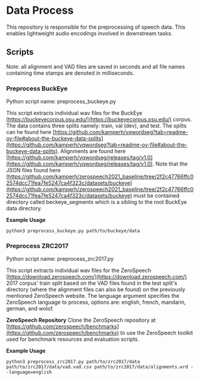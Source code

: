 # Data Process

<!-- This repository deals with all things data related. Speech corpus data is preprocessed, feature encodings are extracted and saved, and data sampling and transforming is enabled. -->
This repository is responsible for the preprocessing of speech data. This enables lightweight audio encodings involved in downstream tasks.

## Scripts

Note: all alignment and VAD files are saved in seconds and all file names containing time stamps are denoted in milliseconds.

### Preprocess BuckEye

Python script name: preprocess_buckeye.py

This script extracts individual wav files for the BuckEye [https://buckeyecorpus.osu.edu/](https://buckeyecorpus.osu.edu/) corpus. The data contains three splits namely: train, val (dev), and test. The splits can he found here [https://github.com/kamperh/vqwordseg?tab=readme-ov-file#about-the-buckeye-data-splits](https://github.com/kamperh/vqwordseg?tab=readme-ov-file#about-the-buckeye-data-splits). Alignments are found here [https://github.com/kamperh/vqwordseg/releases/tag/v1.0](https://github.com/kamperh/vqwordseg/releases/tag/v1.0). Note that the JSON files found here [https://github.com/kamperh/zerospeech2021_baseline/tree/2f2c47766ffc02574dcc71fea7fe5247ca4f323c/datasets/buckeye](https://github.com/kamperh/zerospeech2021_baseline/tree/2f2c47766ffc02574dcc71fea7fe5247ca4f323c/datasets/buckeye) must be contained directory called beckeye_segments which is a sibling to the root BuckEye data directory.

**Example Usage**

    python3 preprocess_buckeye.py path/to/buckeye/data

### Preprocess ZRC2017

Python script name: preprocess_zrc2017.py

This script extracts individual wav files for the ZeroSpeech [https://download.zerospeech.com/](https://download.zerospeech.com/) 2017 corpus' train split based on the VAD files found in the test split's directory (where the alignment files can also be found) on the previously mentioned ZeroSpeech website. The language argument specifies the ZeroSpeech language to process, options are: english, french, mandarin, german, and wolof.

**ZeroSpeech Repository**
Clone the ZeroSpeech repository at [https://github.com/zerospeech/benchmarks](https://github.com/zerospeech/benchmarks) to use the ZeroSpeech toolkit used for benchmark resources and evaluation scripts.

**Example Usage**

    python3 preprocess_zrc2017.py path/to/zrc2017/data path/to/zrc2017/data/vad.vad.csv path/to/zrc2017/data/alignments.wrd --language=english

<!-- ### Extract Feature Encodings

Python script name: encode.py

This script encodes audio by extracting its features from models (and their layers, where applicable).

**Example Usage**

    python3 wordseg/encode.py model_name path/to/audio path/to/embeddings/save --extension=.flac

The pre-trained models used are:

- wav2vec 2.0
  - [fairseq](https://github.com/facebookresearch/fairseq/tree/main/examples/wav2vec)
  - [HuggingFace](https://huggingface.co/docs/transformers/en/model_doc/wav2vec2)
- Hubert
  - [fairseq](https://github.com/facebookresearch/fairseq/tree/main/examples/hubert)
  - [HuggingFace](https://huggingface.co/docs/transformers/en/model_doc/hubert)
  - [bshall](https://github.com/bshall/hubert/tree/main)

The model_name can be one of: w2v2_fs, w2v2_hf, hubert_fs, hubert_hf, hubert_shall, melspec, mfcc. The optional extension argument is the extension of the audio files to be processed. -->

<!-- ### Sample and Transform Data

Python script name: audio_process.py

This script contains utility functions to sample audio (and its features), to normalize sampled features, to find corresponding alignment files, and to load the alignment file attributes. -->